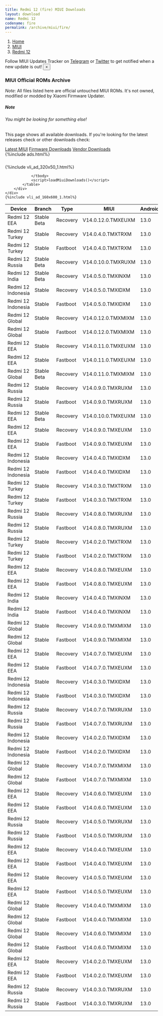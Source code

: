 ```yaml
---
title: Redmi 12 (fire) MIUI Downloads
layout: download
name: Redmi 12
codename: fire
permalink: /archive/miui/fire/
---
```

<nav aria-label="breadcrumb">
    <ol class="breadcrumb">
        <li class="breadcrumb-item"><a href="/">Home</a></li>
        <li class="breadcrumb-item"><a href="/miui/">MIUI</a></li>
        <li class="breadcrumb-item active" aria-current="page"><a href="/miui/fire/">Redmi 12</a></li>
    </ol>
</nav>
<div class="alert alert-primary alert-dismissible fade show" role="alert">
    Follow MIUI Updates Tracker on <a href="https://t.me/MIUIUpdatesTracker" class="alert-link">Telegram</a>
     or <a href="https://twitter.com/MiFwUpdater" class="alert-link">Twitter</a> to get notified when a new update is out!
    <button type="button" class="close" data-dismiss="alert" aria-label="Close">
        <span aria-hidden="true">&times;</span>
    </button>
</div>

### MIUI Official ROMs Archive
*Note*: All files listed here are official untouched MIUI ROMs. It's not owned, modified or modded by Xiaomi Firmware Updater.
<div class="card">
  <div class="card-body">
    <h5 class="card-title">Note</h5>
    <h6 class="card-subtitle mb-2 text-muted">You might be looking for something else!</h6>
    <p class="card-text">This page shows all available downloads.
     If you're looking for the latest releases check or other downloads check:</p>
    <a href="/miui/fire/" class="card-link">Latest MIUI</a>
    <a href="/firmware/fire/" class="card-link">Firmware Downloads</a>
    <a href="/vendor/fire/" class="card-link">Vendor Downloads</a>
  </div>
</div>
{%include ads.html%}
<div class="row justify-content-center">
    <div class="col-10">
        <div class="table-responsive-md" style="margin-top: 25px;">
            {%include vli_ad_320x50_1.html%}
            <table id="miui" class="display dt-responsive nowrap compact table table-striped table-hover table-sm">
                <thead class="thead-dark">
                    <tr>
                        <th data-ref="device">Device</th>
                        <th data-ref="branch">Branch</th>
                        <th data-ref="type">Type</th>
                        <th data-ref="miui">MIUI</th>
                        <th data-ref="android">Android</th>
                        <th data-ref="size">Size</th>
                        <th data-ref="size">Date</th>
                        <th data-ref="link">Link</th>
                    </tr>
                </thead>
                <tbody>
                <tr><td>Redmi 12 EEA</td><td>Stable Beta</td><td>Recovery</td><td>V14.0.12.0.TMXEUXM</td><td>13.0</td><td>4.1 GB</td><td>2023-12-12</td><td><a href="/miui/fire/stable beta/V14.0.12.0.TMXEUXM/">Download</a></td></tr>
<tr><td>Redmi 12 Turkey</td><td>Stable</td><td>Recovery</td><td>V14.0.4.0.TMXTRXM</td><td>13.0</td><td>4.0 GB</td><td>2023-11-15</td><td><a href="/miui/fire/stable/V14.0.4.0.TMXTRXM/">Download</a></td></tr>
<tr><td>Redmi 12 Turkey</td><td>Stable</td><td>Fastboot</td><td>V14.0.4.0.TMXTRXM</td><td>13.0</td><td>5.8 GB</td><td>2023-11-10</td><td><a href="/miui/fire/stable/V14.0.4.0.TMXTRXM/">Download</a></td></tr>
<tr><td>Redmi 12 Russia</td><td>Stable Beta</td><td>Recovery</td><td>V14.0.10.0.TMXRUXM</td><td>13.0</td><td>3.9 GB</td><td>2023-11-01</td><td><a href="/miui/fire/stable beta/V14.0.10.0.TMXRUXM/">Download</a></td></tr>
<tr><td>Redmi 12 India</td><td>Stable Beta</td><td>Recovery</td><td>V14.0.5.0.TMXINXM</td><td>13.0</td><td>3.9 GB</td><td>2023-11-01</td><td><a href="/miui/fire/stable beta/V14.0.5.0.TMXINXM/">Download</a></td></tr>
<tr><td>Redmi 12 Indonesia</td><td>Stable</td><td>Recovery</td><td>V14.0.5.0.TMXIDXM</td><td>13.0</td><td>4.0 GB</td><td>2023-11-01</td><td><a href="/miui/fire/stable/V14.0.5.0.TMXIDXM/">Download</a></td></tr>
<tr><td>Redmi 12 Indonesia</td><td>Stable</td><td>Fastboot</td><td>V14.0.5.0.TMXIDXM</td><td>13.0</td><td>6.2 GB</td><td>2023-10-27</td><td><a href="/miui/fire/stable/V14.0.5.0.TMXIDXM/">Download</a></td></tr>
<tr><td>Redmi 12 Global</td><td>Stable</td><td>Recovery</td><td>V14.0.12.0.TMXMIXM</td><td>13.0</td><td>4.1 GB</td><td>2023-10-25</td><td><a href="/miui/fire/stable/V14.0.12.0.TMXMIXM/">Download</a></td></tr>
<tr><td>Redmi 12 Global</td><td>Stable</td><td>Fastboot</td><td>V14.0.12.0.TMXMIXM</td><td>13.0</td><td>6.8 GB</td><td>2023-10-19</td><td><a href="/miui/fire/stable/V14.0.12.0.TMXMIXM/">Download</a></td></tr>
<tr><td>Redmi 12 EEA</td><td>Stable</td><td>Recovery</td><td>V14.0.11.0.TMXEUXM</td><td>13.0</td><td>4.1 GB</td><td>2023-10-23</td><td><a href="/miui/fire/stable/V14.0.11.0.TMXEUXM/">Download</a></td></tr>
<tr><td>Redmi 12 EEA</td><td>Stable</td><td>Fastboot</td><td>V14.0.11.0.TMXEUXM</td><td>13.0</td><td>6.5 GB</td><td>2023-10-19</td><td><a href="/miui/fire/stable/V14.0.11.0.TMXEUXM/">Download</a></td></tr>
<tr><td>Redmi 12 Global</td><td>Stable Beta</td><td>Recovery</td><td>V14.0.11.0.TMXMIXM</td><td>13.0</td><td>4.1 GB</td><td>2023-10-19</td><td><a href="/miui/fire/stable beta/V14.0.11.0.TMXMIXM/">Download</a></td></tr>
<tr><td>Redmi 12 Russia</td><td>Stable</td><td>Recovery</td><td>V14.0.9.0.TMXRUXM</td><td>13.0</td><td>3.9 GB</td><td>2023-10-15</td><td><a href="/miui/fire/stable/V14.0.9.0.TMXRUXM/">Download</a></td></tr>
<tr><td>Redmi 12 Russia</td><td>Stable</td><td>Fastboot</td><td>V14.0.9.0.TMXRUXM</td><td>13.0</td><td>6.3 GB</td><td>2023-10-08</td><td><a href="/miui/fire/stable/V14.0.9.0.TMXRUXM/">Download</a></td></tr>
<tr><td>Redmi 12 EEA</td><td>Stable Beta</td><td>Recovery</td><td>V14.0.10.0.TMXEUXM</td><td>13.0</td><td>4.1 GB</td><td>2023-10-11</td><td><a href="/miui/fire/stable beta/V14.0.10.0.TMXEUXM/">Download</a></td></tr>
<tr><td>Redmi 12 EEA</td><td>Stable</td><td>Recovery</td><td>V14.0.9.0.TMXEUXM</td><td>13.0</td><td>4.1 GB</td><td>2023-09-28</td><td><a href="/miui/fire/stable/V14.0.9.0.TMXEUXM/">Download</a></td></tr>
<tr><td>Redmi 12 EEA</td><td>Stable</td><td>Fastboot</td><td>V14.0.9.0.TMXEUXM</td><td>13.0</td><td>6.3 GB</td><td>2023-09-19</td><td><a href="/miui/fire/stable/V14.0.9.0.TMXEUXM/">Download</a></td></tr>
<tr><td>Redmi 12 Indonesia</td><td>Stable</td><td>Recovery</td><td>V14.0.4.0.TMXIDXM</td><td>13.0</td><td>4.0 GB</td><td>2023-09-28</td><td><a href="/miui/fire/stable/V14.0.4.0.TMXIDXM/">Download</a></td></tr>
<tr><td>Redmi 12 Indonesia</td><td>Stable</td><td>Fastboot</td><td>V14.0.4.0.TMXIDXM</td><td>13.0</td><td>6.1 GB</td><td>2023-09-19</td><td><a href="/miui/fire/stable/V14.0.4.0.TMXIDXM/">Download</a></td></tr>
<tr><td>Redmi 12 Turkey</td><td>Stable</td><td>Recovery</td><td>V14.0.3.0.TMXTRXM</td><td>13.0</td><td>4.0 GB</td><td>2023-09-21</td><td><a href="/miui/fire/stable/V14.0.3.0.TMXTRXM/">Download</a></td></tr>
<tr><td>Redmi 12 Turkey</td><td>Stable</td><td>Fastboot</td><td>V14.0.3.0.TMXTRXM</td><td>13.0</td><td>5.8 GB</td><td>2023-09-13</td><td><a href="/miui/fire/stable/V14.0.3.0.TMXTRXM/">Download</a></td></tr>
<tr><td>Redmi 12 Russia</td><td>Stable</td><td>Recovery</td><td>V14.0.8.0.TMXRUXM</td><td>13.0</td><td>3.9 GB</td><td>2023-09-21</td><td><a href="/miui/fire/stable/V14.0.8.0.TMXRUXM/">Download</a></td></tr>
<tr><td>Redmi 12 Russia</td><td>Stable</td><td>Fastboot</td><td>V14.0.8.0.TMXRUXM</td><td>13.0</td><td>6.3 GB</td><td>2023-09-06</td><td><a href="/miui/fire/stable/V14.0.8.0.TMXRUXM/">Download</a></td></tr>
<tr><td>Redmi 12 Turkey</td><td>Stable</td><td>Recovery</td><td>V14.0.2.0.TMXTRXM</td><td>13.0</td><td>4.0 GB</td><td>2023-09-20</td><td><a href="/miui/fire/stable/V14.0.2.0.TMXTRXM/">Download</a></td></tr>
<tr><td>Redmi 12 Turkey</td><td>Stable</td><td>Fastboot</td><td>V14.0.2.0.TMXTRXM</td><td>13.0</td><td>5.9 GB</td><td>2023-06-26</td><td><a href="/miui/fire/stable/V14.0.2.0.TMXTRXM/">Download</a></td></tr>
<tr><td>Redmi 12 EEA</td><td>Stable</td><td>Recovery</td><td>V14.0.8.0.TMXEUXM</td><td>13.0</td><td>4.1 GB</td><td>2023-09-15</td><td><a href="/miui/fire/stable/V14.0.8.0.TMXEUXM/">Download</a></td></tr>
<tr><td>Redmi 12 EEA</td><td>Stable</td><td>Fastboot</td><td>V14.0.8.0.TMXEUXM</td><td>13.0</td><td>6.4 GB</td><td>2023-08-29</td><td><a href="/miui/fire/stable/V14.0.8.0.TMXEUXM/">Download</a></td></tr>
<tr><td>Redmi 12 India</td><td>Stable</td><td>Recovery</td><td>V14.0.4.0.TMXINXM</td><td>13.0</td><td>3.9 GB</td><td>2023-09-13</td><td><a href="/miui/fire/stable/V14.0.4.0.TMXINXM/">Download</a></td></tr>
<tr><td>Redmi 12 India</td><td>Stable</td><td>Fastboot</td><td>V14.0.4.0.TMXINXM</td><td>13.0</td><td>5.4 GB</td><td>2023-08-30</td><td><a href="/miui/fire/stable/V14.0.4.0.TMXINXM/">Download</a></td></tr>
<tr><td>Redmi 12 Global</td><td>Stable</td><td>Recovery</td><td>V14.0.9.0.TMXMIXM</td><td>13.0</td><td>4.0 GB</td><td>2023-09-06</td><td><a href="/miui/fire/stable/V14.0.9.0.TMXMIXM/">Download</a></td></tr>
<tr><td>Redmi 12 Global</td><td>Stable</td><td>Fastboot</td><td>V14.0.9.0.TMXMIXM</td><td>13.0</td><td>6.7 GB</td><td>2023-08-22</td><td><a href="/miui/fire/stable/V14.0.9.0.TMXMIXM/">Download</a></td></tr>
<tr><td>Redmi 12 EEA</td><td>Stable</td><td>Recovery</td><td>V14.0.7.0.TMXEUXM</td><td>13.0</td><td>4.1 GB</td><td>2023-08-21</td><td><a href="/miui/fire/stable/V14.0.7.0.TMXEUXM/">Download</a></td></tr>
<tr><td>Redmi 12 EEA</td><td>Stable</td><td>Fastboot</td><td>V14.0.7.0.TMXEUXM</td><td>13.0</td><td>6.3 GB</td><td>2023-08-16</td><td><a href="/miui/fire/stable/V14.0.7.0.TMXEUXM/">Download</a></td></tr>
<tr><td>Redmi 12 Indonesia</td><td>Stable</td><td>Recovery</td><td>V14.0.3.0.TMXIDXM</td><td>13.0</td><td>4.0 GB</td><td>2023-08-10</td><td><a href="/miui/fire/stable/V14.0.3.0.TMXIDXM/">Download</a></td></tr>
<tr><td>Redmi 12 Indonesia</td><td>Stable</td><td>Fastboot</td><td>V14.0.3.0.TMXIDXM</td><td>13.0</td><td>6.1 GB</td><td>2023-07-31</td><td><a href="/miui/fire/stable/V14.0.3.0.TMXIDXM/">Download</a></td></tr>
<tr><td>Redmi 12 Russia</td><td>Stable</td><td>Recovery</td><td>V14.0.7.0.TMXRUXM</td><td>13.0</td><td>3.9 GB</td><td>2023-08-10</td><td><a href="/miui/fire/stable/V14.0.7.0.TMXRUXM/">Download</a></td></tr>
<tr><td>Redmi 12 Russia</td><td>Stable</td><td>Fastboot</td><td>V14.0.7.0.TMXRUXM</td><td>13.0</td><td>6.4 GB</td><td>2023-07-31</td><td><a href="/miui/fire/stable/V14.0.7.0.TMXRUXM/">Download</a></td></tr>
<tr><td>Redmi 12 Indonesia</td><td>Stable</td><td>Recovery</td><td>V14.0.2.0.TMXIDXM</td><td>13.0</td><td>4.0 GB</td><td>2023-08-07</td><td><a href="/miui/fire/stable/V14.0.2.0.TMXIDXM/">Download</a></td></tr>
<tr><td>Redmi 12 Indonesia</td><td>Stable</td><td>Fastboot</td><td>V14.0.2.0.TMXIDXM</td><td>13.0</td><td>6.0 GB</td><td>2023-06-01</td><td><a href="/miui/fire/stable/V14.0.2.0.TMXIDXM/">Download</a></td></tr>
<tr><td>Redmi 12 Global</td><td>Stable</td><td>Recovery</td><td>V14.0.7.0.TMXMIXM</td><td>13.0</td><td>4.1 GB</td><td>2023-07-11</td><td><a href="/miui/fire/stable/V14.0.7.0.TMXMIXM/">Download</a></td></tr>
<tr><td>Redmi 12 Global</td><td>Stable</td><td>Fastboot</td><td>V14.0.7.0.TMXMIXM</td><td>13.0</td><td>6.6 GB</td><td>2023-06-15</td><td><a href="/miui/fire/stable/V14.0.7.0.TMXMIXM/">Download</a></td></tr>
<tr><td>Redmi 12 EEA</td><td>Stable</td><td>Recovery</td><td>V14.0.6.0.TMXEUXM</td><td>13.0</td><td>4.1 GB</td><td>2023-07-04</td><td><a href="/miui/fire/stable/V14.0.6.0.TMXEUXM/">Download</a></td></tr>
<tr><td>Redmi 12 EEA</td><td>Stable</td><td>Fastboot</td><td>V14.0.6.0.TMXEUXM</td><td>13.0</td><td>6.5 GB</td><td>2023-07-01</td><td><a href="/miui/fire/stable/V14.0.6.0.TMXEUXM/">Download</a></td></tr>
<tr><td>Redmi 12 Russia</td><td>Stable</td><td>Recovery</td><td>V14.0.5.0.TMXRUXM</td><td>13.0</td><td>3.9 GB</td><td>2023-07-03</td><td><a href="/miui/fire/stable/V14.0.5.0.TMXRUXM/">Download</a></td></tr>
<tr><td>Redmi 12 Russia</td><td>Stable</td><td>Fastboot</td><td>V14.0.5.0.TMXRUXM</td><td>13.0</td><td>6.4 GB</td><td>2023-06-25</td><td><a href="/miui/fire/stable/V14.0.5.0.TMXRUXM/">Download</a></td></tr>
<tr><td>Redmi 12 EEA</td><td>Stable</td><td>Recovery</td><td>V14.0.4.0.TMXEUXM</td><td>13.0</td><td>4.1 GB</td><td>2023-06-25</td><td><a href="/miui/fire/stable/V14.0.4.0.TMXEUXM/">Download</a></td></tr>
<tr><td>Redmi 12 EEA</td><td>Stable</td><td>Fastboot</td><td>V14.0.4.0.TMXEUXM</td><td>13.0</td><td>6.5 GB</td><td>2023-05-26</td><td><a href="/miui/fire/stable/V14.0.4.0.TMXEUXM/">Download</a></td></tr>
<tr><td>Redmi 12 EEA</td><td>Stable</td><td>Recovery</td><td>V14.0.5.0.TMXEUXM</td><td>13.0</td><td>4.1 GB</td><td>2023-06-14</td><td><a href="/miui/fire/stable/V14.0.5.0.TMXEUXM/">Download</a></td></tr>
<tr><td>Redmi 12 EEA</td><td>Stable</td><td>Fastboot</td><td>V14.0.5.0.TMXEUXM</td><td>13.0</td><td>6.5 GB</td><td>2023-06-08</td><td><a href="/miui/fire/stable/V14.0.5.0.TMXEUXM/">Download</a></td></tr>
<tr><td>Redmi 12 Global</td><td>Stable</td><td>Recovery</td><td>V14.0.4.0.TMXMIXM</td><td>13.0</td><td>4.0 GB</td><td>2023-06-13</td><td><a href="/miui/fire/stable/V14.0.4.0.TMXMIXM/">Download</a></td></tr>
<tr><td>Redmi 12 Global</td><td>Stable</td><td>Fastboot</td><td>V14.0.4.0.TMXMIXM</td><td>13.0</td><td>6.5 GB</td><td>2023-05-12</td><td><a href="/miui/fire/stable/V14.0.4.0.TMXMIXM/">Download</a></td></tr>
<tr><td>Redmi 12 Global</td><td>Stable</td><td>Recovery</td><td>V14.0.6.0.TMXMIXM</td><td>13.0</td><td>4.1 GB</td><td>2023-06-13</td><td><a href="/miui/fire/stable/V14.0.6.0.TMXMIXM/">Download</a></td></tr>
<tr><td>Redmi 12 Global</td><td>Stable</td><td>Fastboot</td><td>V14.0.6.0.TMXMIXM</td><td>13.0</td><td>6.6 GB</td><td>2023-06-01</td><td><a href="/miui/fire/stable/V14.0.6.0.TMXMIXM/">Download</a></td></tr>
<tr><td>Redmi 12 EEA</td><td>Stable</td><td>Recovery</td><td>V14.0.2.0.TMXEUXM</td><td>13.0</td><td>4.1 GB</td><td>2023-06-13</td><td><a href="/miui/fire/stable/V14.0.2.0.TMXEUXM/">Download</a></td></tr>
<tr><td>Redmi 12 EEA</td><td>Stable</td><td>Fastboot</td><td>V14.0.2.0.TMXEUXM</td><td>13.0</td><td>6.3 GB</td><td>2023-05-12</td><td><a href="/miui/fire/stable/V14.0.2.0.TMXEUXM/">Download</a></td></tr>
<tr><td>Redmi 12 Russia</td><td>Stable</td><td>Recovery</td><td>V14.0.3.0.TMXRUXM</td><td>13.0</td><td>3.9 GB</td><td>2023-06-13</td><td><a href="/miui/fire/stable/V14.0.3.0.TMXRUXM/">Download</a></td></tr>
<tr><td>Redmi 12 Russia</td><td>Stable</td><td>Fastboot</td><td>V14.0.3.0.TMXRUXM</td><td>13.0</td><td>5.9 GB</td><td>2023-05-12</td><td><a href="/miui/fire/stable/V14.0.3.0.TMXRUXM/">Download</a></td></tr>

                </tbody>
                <script>loadMiuiDownloads()</script>
            </table>
        </div>
    </div>
    {%include vli_ad_160x600_1.html%}
</div>
